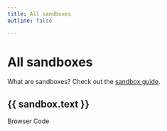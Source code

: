 ```yaml
---
title: All sandboxes
outline: false

---
```


<script setup>
  import { data } from './sandbox.data.js'
  import slugify from 'slugify'
</script>

# All sandboxes

What are sandboxes? Check out the [sandbox guide](/lectures/will-it-work-using-sandboxes-to-test-code.html).

<div v-for="sandbox of data">
  <h2>
    {{ sandbox.text }}
    <a
      :href="'#'+slugify(sandbox.text)"
      :aria-label="'Permalink to '+sandbox.text"
      tabindex="-1"
      class="header-anchor">
    </a>
  </h2>
  <div class="flex gap-8">
    <a :href="sandbox.link" target="_blank">Browser</a>
    <a :href="sandbox.codePath" target="_blank">Code</a>
  </div>
</div>
